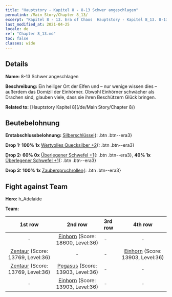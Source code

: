 ```yaml
---
title: "Hauptstory - Kapitel 8 - 8-13 Schwer angeschlagen"
permalink: /Main Story/Chapter 8_13/
excerpt: "Kapitel 8 - 13. Era of Chaos  Hauptstory - Kapitel 8_13. 8-13 Schwer angeschlagen"
last_modified_at: 2021-04-25
locale: de
ref: "Chapter 8_13.md"
toc: false
classes: wide
---
```


## Details

 **Name:** 8-13 Schwer angeschlagen

 **Beschreibung:** Ein heiliger Ort der Elfen und – nur wenige wissen dies – außerdem das Domizil der Einhörner. Obwohl Einhörner schwächer als Drachen sind, glauben viele, dass sie ihren Beschützern Glück bringen.

 **Related to:** [Hauptstory Kapitel 8](/de/Main Story/Chapter 8/)

## Beutebelohnung

 **Erstabschlussbelohnung:** [Silberschlüssel](/ItemsDE/con_693/){: .btn .btn--era3}

 **Drop 1:** **100% 1x** [Wertvolles Quecksilber +2](/ItemsDE/mat_28/){: .btn .btn--era3}

 **Drop 2:** **60% 0x** [Überlegener Schwefel +1](/ItemsDE/mat_22/){: .btn .btn--era3}, **40% 1x** [Überlegener Schwefel +1](/ItemsDE/mat_22/){: .btn .btn--era3}

 **Drop 3:** **100% 1x** [Zauberspruchrollen](/ItemsDE/con_694/){: .btn .btn--era3}


## Fight against Team
 **Hero:** h_Adelaide

 **Team:**


  | 1st row | 2nd row | 3rd row | 4th row |
  |:----:|:----:|:----|:----:|
  | - | [Einhorn](/de/units/Unicorn/) (Score: 18600, Level:36)  | - | - |
  | [Zentaur](/de/units/Centaur/) (Score: 13769, Level:36)  | - | - | [Einhorn](/de/units/Unicorn/) (Score: 13903, Level:36)  |
  | [Zentaur](/de/units/Centaur/) (Score: 13769, Level:36)  | [Pegasus](/de/units/Pegasus/) (Score: 13903, Level:36)  | - | - |
  | - | [Einhorn](/de/units/Unicorn/) (Score: 13903, Level:36)  | - | - |


